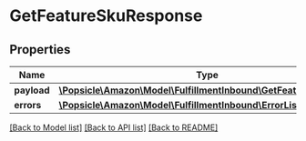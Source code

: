 # GetFeatureSkuResponse

## Properties
Name | Type | Description | Notes
------------ | ------------- | ------------- | -------------
**payload** | [**\Popsicle\Amazon\Model\FulfillmentInbound\GetFeatureSkuResult**](GetFeatureSkuResult.md) |  | [optional] 
**errors** | [**\Popsicle\Amazon\Model\FulfillmentInbound\ErrorList**](ErrorList.md) |  | [optional] 

[[Back to Model list]](../../README.md#documentation-for-models) [[Back to API list]](../../README.md#documentation-for-api-endpoints) [[Back to README]](../../README.md)

